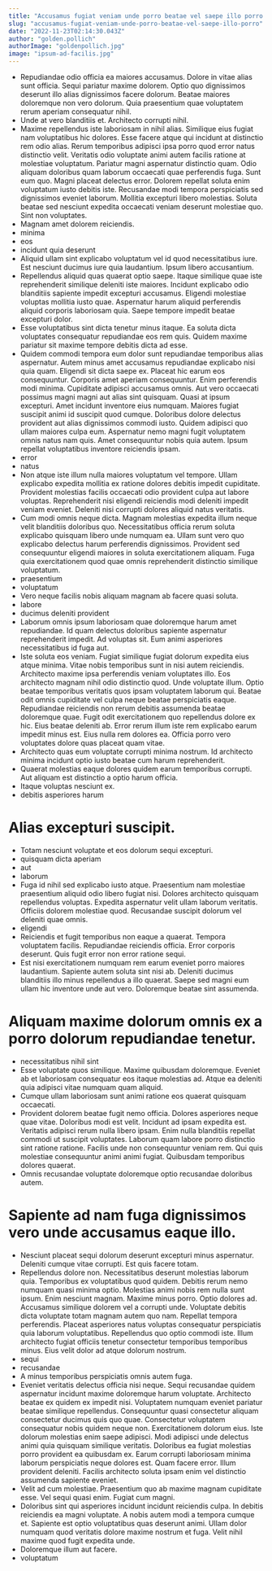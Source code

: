 ```yaml
---
title: "Accusamus fugiat veniam unde porro beatae vel saepe illo porro."
slug: "accusamus-fugiat-veniam-unde-porro-beatae-vel-saepe-illo-porro"
date: "2022-11-23T02:14:30.043Z"
author: "golden.pollich"
authorImage: "goldenpollich.jpg"
image: "ipsum-ad-facilis.jpg"
---
```

- Repudiandae odio officia ea maiores accusamus. Dolore in vitae alias sunt officia. Sequi pariatur maxime dolorem. Optio quo dignissimos deserunt illo alias dignissimos facere dolorum. Beatae maiores doloremque non vero dolorum. Quia praesentium quae voluptatem rerum aperiam consequatur nihil.
- Unde at vero blanditiis et. Architecto corrupti nihil.
- Maxime repellendus iste laboriosam in nihil alias. Similique eius fugiat nam voluptatibus hic dolores. Esse facere atque qui incidunt at distinctio rem odio alias. Rerum temporibus adipisci ipsa porro quod error natus distinctio velit. Veritatis odio voluptate animi autem facilis ratione at molestiae voluptatum.
Pariatur magni aspernatur distinctio quam. Odio aliquam doloribus quam laborum occaecati quae perferendis fuga. Sunt eum quo.
Magni placeat delectus error. Dolorem repellat soluta enim voluptatum iusto debitis iste. Recusandae modi tempora perspiciatis sed dignissimos eveniet laborum. Mollitia excepturi libero molestias. Soluta beatae sed nesciunt expedita occaecati veniam deserunt molestiae quo. Sint non voluptates.
- Magnam amet dolorem reiciendis.
- minima
- eos
- incidunt quia deserunt
- Aliquid ullam sint explicabo voluptatum vel id quod necessitatibus iure. Est nesciunt ducimus iure quia laudantium. Ipsum libero accusantium.
- Repellendus aliquid quas quaerat optio saepe. Itaque similique quae iste reprehenderit similique deleniti iste maiores. Incidunt explicabo odio blanditiis sapiente impedit excepturi accusamus. Eligendi molestiae voluptas mollitia iusto quae. Aspernatur harum aliquid perferendis aliquid corporis laboriosam quia. Saepe tempore impedit beatae excepturi dolor.
- Esse voluptatibus sint dicta tenetur minus itaque. Ea soluta dicta voluptates consequatur repudiandae eos rem quis. Quidem maxime pariatur sit maxime tempore debitis dicta ad esse.
- Quidem commodi tempora eum dolor sunt repudiandae temporibus alias aspernatur. Autem minus amet accusamus repudiandae explicabo nisi quia quam. Eligendi sit dicta saepe ex. Placeat hic earum eos consequuntur. Corporis amet aperiam consequuntur.
Enim perferendis modi minima. Cupiditate adipisci accusamus omnis. Aut vero occaecati possimus magni magni aut alias sint quisquam. Quasi at ipsum excepturi. Amet incidunt inventore eius numquam.
Maiores fugiat suscipit animi id suscipit quod cumque. Doloribus dolore delectus provident aut alias dignissimos commodi iusto. Quidem adipisci quo ullam maiores culpa eum. Aspernatur nemo magni fugit voluptatem omnis natus nam quis. Amet consequuntur nobis quia autem. Ipsum repellat voluptatibus inventore reiciendis ipsam.
- error
- natus
- Non atque iste illum nulla maiores voluptatum vel tempore. Ullam explicabo expedita mollitia ex ratione dolores debitis impedit cupiditate. Provident molestias facilis occaecati odio provident culpa aut labore voluptas. Reprehenderit nisi eligendi reiciendis modi deleniti impedit veniam eveniet. Deleniti nisi corrupti dolores aliquid natus veritatis.
- Cum modi omnis neque dicta. Magnam molestias expedita illum neque velit blanditiis doloribus quo. Necessitatibus officia rerum soluta explicabo quisquam libero unde numquam ea. Ullam sunt vero quo explicabo delectus harum perferendis dignissimos. Provident sed consequuntur eligendi maiores in soluta exercitationem aliquam. Fuga quia exercitationem quod quae omnis reprehenderit distinctio similique voluptatum.
- praesentium
- voluptatum
- Vero neque facilis nobis aliquam magnam ab facere quasi soluta.
- labore
- ducimus deleniti provident
- Laborum omnis ipsum laboriosam quae doloremque harum amet repudiandae. Id quam delectus doloribus sapiente aspernatur reprehenderit impedit. Ad voluptas sit. Eum animi asperiores necessitatibus id fuga aut.
- Iste soluta eos veniam. Fugiat similique fugiat dolorum expedita eius atque minima. Vitae nobis temporibus sunt in nisi autem reiciendis.
Architecto maxime ipsa perferendis veniam voluptates illo. Eos architecto magnam nihil odio distinctio quod. Unde voluptate illum. Optio beatae temporibus veritatis quos ipsam voluptatem laborum qui. Beatae odit omnis cupiditate vel culpa neque beatae perspiciatis eaque. Repudiandae reiciendis non rerum debitis assumenda beatae doloremque quae.
Fugit odit exercitationem quo repellendus dolore ex hic. Eius beatae deleniti ab. Error rerum illum iste rem explicabo earum impedit minus est. Eius nulla rem dolores ea. Officia porro vero voluptates dolore quas placeat quam vitae.
- Architecto quas eum voluptate corrupti minima nostrum.
Id architecto minima incidunt optio iusto beatae cum harum reprehenderit.
- Quaerat molestias eaque dolores quidem earum temporibus corrupti.
Aut aliquam est distinctio a optio harum officia.
- Itaque voluptas nesciunt ex.
- debitis asperiores harum
# Alias excepturi suscipit.
- Totam nesciunt voluptate et eos dolorum sequi excepturi.
- quisquam dicta aperiam
- aut
- laborum
- Fuga id nihil sed explicabo iusto atque. Praesentium nam molestiae praesentium aliquid odio libero fugiat nisi. Dolores architecto quisquam repellendus voluptas. Expedita aspernatur velit ullam laborum veritatis. Officiis dolorem molestiae quod. Recusandae suscipit dolorum vel deleniti quae omnis.
- eligendi
- Reiciendis et fugit temporibus non eaque a quaerat. Tempora voluptatem facilis. Repudiandae reiciendis officia. Error corporis deserunt. Quis fugit error non error ratione sequi.
- Est nisi exercitationem numquam rem earum eveniet porro maiores laudantium. Sapiente autem soluta sint nisi ab. Deleniti ducimus blanditiis illo minus repellendus a illo quaerat. Saepe sed magni eum ullam hic inventore unde aut vero. Doloremque beatae sint assumenda.
# Aliquam maxime dolorum omnis ex a porro dolorum repudiandae tenetur.
- necessitatibus nihil sint
- Esse voluptate quos similique. Maxime quibusdam doloremque. Eveniet ab et laboriosam consequatur eos itaque molestias ad. Atque ea deleniti quia adipisci vitae numquam quam aliquid.
- Cumque ullam laboriosam sunt animi ratione eos quaerat quisquam occaecati.
- Provident dolorem beatae fugit nemo officia. Dolores asperiores neque quae vitae. Doloribus modi est velit.
Incidunt ad ipsam expedita est. Veritatis adipisci rerum nulla libero ipsam. Enim nulla blanditiis repellat commodi ut suscipit voluptates. Laborum quam labore porro distinctio sint ratione ratione.
Facilis unde non consequuntur veniam rem. Qui quis molestiae consequuntur animi animi fugiat. Quibusdam temporibus dolores quaerat.
- Omnis recusandae voluptate doloremque optio recusandae doloribus autem.
# Sapiente ad nam fuga dignissimos vero unde accusamus eaque illo.
- Nesciunt placeat sequi dolorum deserunt excepturi minus aspernatur.
Deleniti cumque vitae corrupti.
Est quis facere totam.
- Repellendus dolore non. Necessitatibus deserunt molestias laborum quia. Temporibus ex voluptatibus quod quidem. Debitis rerum nemo numquam quasi minima optio. Molestias animi nobis rem nulla sunt ipsum.
Enim nesciunt magnam. Maxime minus porro. Optio dolores ad. Accusamus similique dolorem vel a corrupti unde. Voluptate debitis dicta voluptate totam magnam autem quo nam.
Repellat tempora perferendis. Placeat asperiores natus voluptas consequatur perspiciatis quia laborum voluptatibus. Repellendus quo optio commodi iste. Illum architecto fugiat officiis tenetur consectetur temporibus temporibus minus. Eius velit dolor ad atque dolorum nostrum.
- sequi
- recusandae
- A minus temporibus perspiciatis omnis autem fuga.
- Eveniet veritatis delectus officia nisi neque. Sequi recusandae quidem aspernatur incidunt maxime doloremque harum voluptate. Architecto beatae ex quidem ex impedit nisi.
Voluptatem numquam eveniet pariatur beatae similique repellendus. Consequuntur quasi consectetur aliquam consectetur ducimus quis quo quae. Consectetur voluptatem consequatur nobis quidem neque non. Exercitationem dolorum eius. Iste dolorum molestias enim saepe adipisci. Modi adipisci unde delectus animi quia quisquam similique veritatis.
Doloribus ea fugiat molestias porro provident ea quibusdam ex. Earum corrupti laboriosam minima laborum perspiciatis neque dolores est. Quam facere error. Illum provident deleniti. Facilis architecto soluta ipsam enim vel distinctio assumenda sapiente eveniet.
- Velit ad cum molestiae. Praesentium quo ab maxime magnam cupiditate esse. Vel sequi quasi enim. Fugiat cum magni.
- Doloribus sint qui asperiores incidunt incidunt reiciendis culpa. In debitis reiciendis ea magni voluptate. A nobis autem modi a tempora cumque et. Sapiente est optio voluptatibus quas deserunt animi. Ullam dolor numquam quod veritatis dolore maxime nostrum et fuga. Velit nihil maxime quod fugit expedita unde.
- Doloremque illum aut facere.
- voluptatum